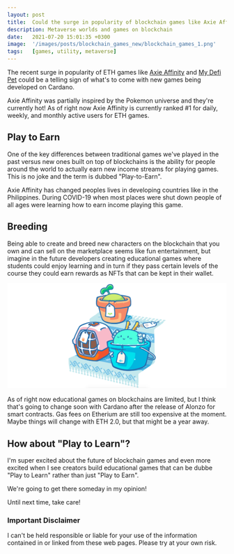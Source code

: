 ```yaml
---
layout: post
title:  Could the surge in popularity of blockchain games like Axie Affinity be a sign of what's to come for new games being built on Cardano?
description: Metaverse worlds and games on blockchain
date:   2021-07-20 15:01:35 +0300
image:  '/images/posts/blockchain_games_new/blockchain_games_1.png'
tags:   [games, utility, metaverse]
---
```

The recent surge in popularity of ETH games like [Axie Affinity](https://axieinfinity.com) and [My Defi Pet](https://mydefipet.com) could be a telling sign of what's to come with new games being developed on Cardano.  

Axie Affinity was partially inspired by the Pokemon universe and they're currently hot! As of right now Axie Affinity is currently ranked #1 for daily, weekly, and monthly active users for ETH games. 

## Play to Earn
One of the key differences between traditional games we've played in the past versus new ones built on top of blockchains is the ability for people around the world to actually earn new income streams for playing games. This is no joke and the term is dubbed "Play-to-Earn". 

Axie Affinity has changed peoples lives in developing countries like in the Philippines. During COVID-19 when most places were shut down  people of all ages were learning how to earn income playing this game. 

## Breeding
Being able to create and breed new characters on the blockchain that you own and can sell on the marketplace seems like fun entertainment, but imagine in the future developers creating educational games where students could enjoy learning and in turn if they pass certain levels of the course they could earn rewards as NFTs that can be kept in their wallet. 

![](/images/posts/blockchain_games_new/blockchain_games_2.png)

As of right now educational games on blockchains are limited, but I think that's going to change soon with Cardano after the release of Alonzo for smart contracts. Gas fees on Etherium are still too expensive at the moment. Maybe things will change with ETH 2.0, but that might be a year away. 

## How about "Play to Learn"?
I'm super excited about the future of blockchain games and even more excited when I see creators build educational games that can be dubbe "Play to Learn" rather than just "Play to Earn".

We're going to get there someday in my opinion!

Until next time, take care! 

### Important Disclaimer
I can't be held responsible or liable for your use of the information contained in or linked from these web pages. Please try at your own risk.

